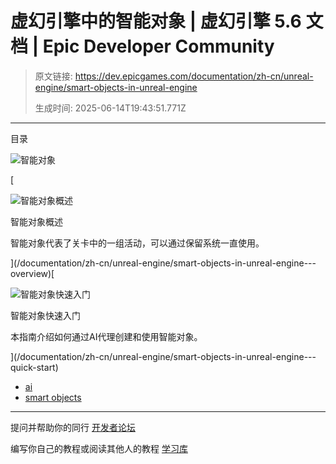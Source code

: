 # 虚幻引擎中的智能对象 | 虚幻引擎 5.6 文档 | Epic Developer Community

> 原文链接: https://dev.epicgames.com/documentation/zh-cn/unreal-engine/smart-objects-in-unreal-engine
> 
> 生成时间: 2025-06-14T19:43:51.771Z

---

目录

![智能对象](https://dev.epicgames.com/community/api/documentation/image/6651030d-99a7-4908-bcbf-df2cd793be4a?resizing_type=fill&width=1920&height=335)

[

![智能对象概述](https://d1iv7db44yhgxn.cloudfront.net/documentation/images/abaf9d3f-eca8-4934-aac9-2069fb9203d3/so-topicimage.png)

智能对象概述

智能对象代表了关卡中的一组活动，可以通过保留系统一直使用。





](/documentation/zh-cn/unreal-engine/smart-objects-in-unreal-engine---overview)[

![智能对象快速入门](https://d1iv7db44yhgxn.cloudfront.net/documentation/images/8d8fca5a-fe05-4a09-a5bc-baa68338bcdb/so-topicimage.png)

智能对象快速入门

本指南介绍如何通过AI代理创建和使用智能对象。





](/documentation/zh-cn/unreal-engine/smart-objects-in-unreal-engine---quick-start)

-   [ai](https://dev.epicgames.com/community/search?query=ai)
-   [smart objects](https://dev.epicgames.com/community/search?query=smart%20objects)

* * *

提问并帮助你的同行 [开发者论坛](https://forums.unrealengine.com/categories?tag=unreal-engine)

编写你自己的教程或阅读其他人的教程 [学习库](https://dev.epicgames.com/community/unreal-engine/learning)